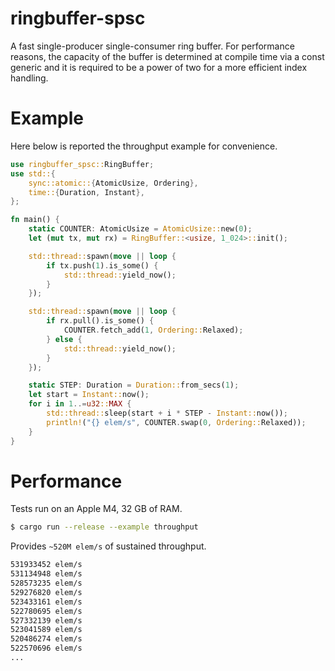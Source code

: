 # ringbuffer-spsc

A fast single-producer single-consumer ring buffer.
For performance reasons, the capacity of the buffer is determined
at compile time via a const generic and it is required to be a
power of two for a more efficient index handling.

# Example

Here below is reported the throughput example for convenience.

```Rust
use ringbuffer_spsc::RingBuffer;
use std::{
    sync::atomic::{AtomicUsize, Ordering},
    time::{Duration, Instant},
};

fn main() {
    static COUNTER: AtomicUsize = AtomicUsize::new(0);
    let (mut tx, mut rx) = RingBuffer::<usize, 1_024>::init();

    std::thread::spawn(move || loop {
        if tx.push(1).is_some() {
            std::thread::yield_now();
        }
    });

    std::thread::spawn(move || loop {
        if rx.pull().is_some() {
            COUNTER.fetch_add(1, Ordering::Relaxed);
        } else {
            std::thread::yield_now();
        }
    });

    static STEP: Duration = Duration::from_secs(1);
    let start = Instant::now();
    for i in 1..=u32::MAX {
        std::thread::sleep(start + i * STEP - Instant::now());
        println!("{} elem/s", COUNTER.swap(0, Ordering::Relaxed));
    }
}
```

# Performance

Tests run on an Apple M4, 32 GB of RAM.

```sh
$ cargo run --release --example throughput
```

Provides `~520M elem/s` of sustained throughput.

```sh
531933452 elem/s
531134948 elem/s
528573235 elem/s
529276820 elem/s
523433161 elem/s
522780695 elem/s
527332139 elem/s
523041589 elem/s
520486274 elem/s
522570696 elem/s
...
```